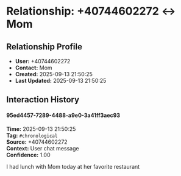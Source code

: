 # Relationship: +40744602272 ↔ Mom

## Relationship Profile
- **User:** +40744602272
- **Contact:** Mom
- **Created:** 2025-09-13 21:50:25
- **Last Updated:** 2025-09-13 21:50:25

## Interaction History

#### 95ed4457-7289-4488-a9e0-3a41ff3aec93
**Time:** 2025-09-13 21:50:25  
**Tag:** `#chronological`  
**Source:** +40744602272  
**Context:** User chat message  
**Confidence:** 1.00  

I had lunch with Mom today at her favorite restaurant


